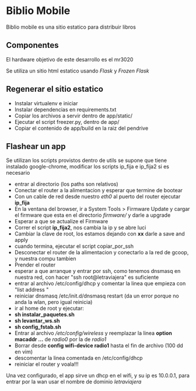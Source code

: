 # Biblio Mobile

Biblio mobile es una sitio estatico para distribuir libros

## Componentes

El hardware objetivo de este desarrollo es el mr3020 <link>

Se utiliza un sitio html estatico usando *Flask* y *Frozen Flask*


## Regenerar el sitio estatico

 * Instalar virtualenv e iniciar
 * Instalar dependencias en requirements.txt
 * Copiar los archivos a servir dentro de app/static/ 
 * Ejecutar el script freezer.py, dentro de app/
 * Copiar el contenido de app/build en la raiz del pendrive

## Flashear un app

Se utilizan los scripts provistos dentro de utils se supone que tiene instalado google-chrome, modificar los scripts ip_fija e ip_fija2 si es necesario

 * entrar al directorio (los paths son relativos)
 * Conectar el router a la alimentacion y esperar que termine de bootear
 * Con un cable de red desde nuestro *eth0*  al puerto del router ejecutar **ip_fija** 
 * En la ventana del browser, ir a System Tools > Firmware Update y cargar el firmware que esta en el directorio *firmware/* y darle a upgrade
 * Esperar a que se actualize el Firmware
 * Correr el script **ip_fija2**, nos cambia la ip y se abre luci
 * Cambiar la clave de root, los estamos dejando con **xx** darle a save and apply
 * cuando termina, ejecutar el script copiar_por_ssh
 * Desconectar el router de la alimentacion y conectarlo a la red de gcoop, y nuestra compu tambien
 * Prender el router
 * esperar a que arranque y entrar por ssh, como tenemos dnsmasq en nuestra red, con hacer "ssh root@letraviajera" es suficiente
 * entrar al archivo /etc/config/dhcp y comentar la linea que empieza con "list address "
 * reiniciar dnsmasq /etc/init.d/dnsmasq restart (da un error porque no anda la wlan, pero igual reinicia)
 * ir al home de root y ejecutar:
 * **sh instalar_paquetes.sh**
 * **sh levantar_ws.sh**
 * **sh config_fstab.sh** 
 * Entrar al archivo */etc/config/wireless* y reemplazar la linea **option macaddr ...** de *radio0* por la de *radio1*
 * Borrar desde **config wifi-device  radio1** hasta el fin de archivo (100 dd en vim)
 * descomentar la linea comentada en /etc/config/dhcp
 * reiniciar el router y voala!!!

Una vez configurado, el app sirve un dhcp en el wifi, y su ip es 10.0.0.1, para entrar por la wan usar el nombre de dominio *letraviajera*
 
 
 
